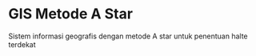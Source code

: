# GIS Metode A Star
 Sistem informasi geografis dengan metode A star untuk penentuan halte terdekat
